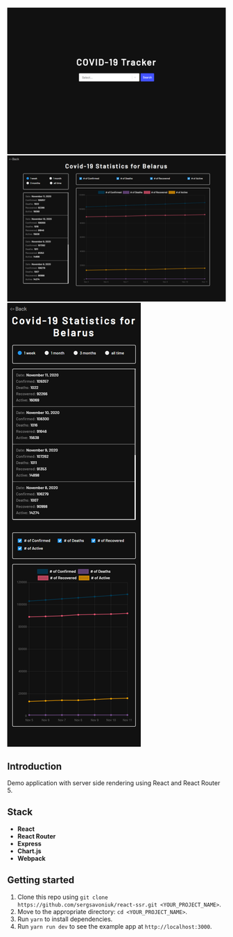 ![Home Page](https://github.com/sergsavoniuk/react-ssr/blob/master/attachments/home_page.png)
![Main Page - Desktop](https://github.com/sergsavoniuk/react-ssr/blob/master/attachments/main_page.png)
![Main Page - Mobile](https://github.com/sergsavoniuk/react-ssr/blob/master/attachments/main_page_mobile.png)

## Introduction

Demo application with server side rendering using React and React Router 5.

## Stack

- **React**
- **React Router**
- **Express**
- **Chart.js**
- **Webpack**

## Getting started

1. Clone this repo using `git clone https://github.com/sergsavoniuk/react-ssr.git <YOUR_PROJECT_NAME>`.<br />
2. Move to the appropriate directory: `cd <YOUR_PROJECT_NAME>`.<br />
3. Run `yarn` to install dependencies.<br />
4. Run `yarn run dev` to see the example app at `http://localhost:3000`.
